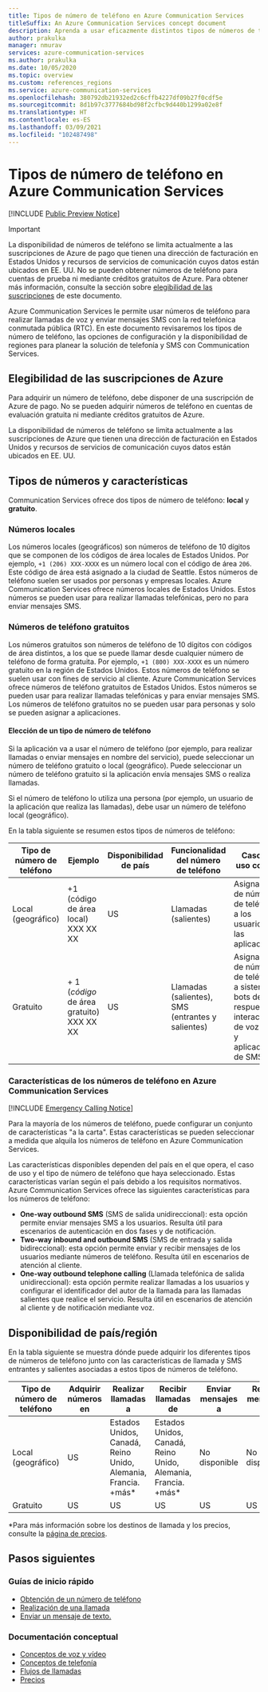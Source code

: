 ```yaml
---
title: Tipos de número de teléfono en Azure Communication Services
titleSuffix: An Azure Communication Services concept document
description: Aprenda a usar eficazmente distintos tipos de números de teléfono para SMS y telefonía.
author: prakulka
manager: nmurav
services: azure-communication-services
ms.author: prakulka
ms.date: 10/05/2020
ms.topic: overview
ms.custom: references_regions
ms.service: azure-communication-services
ms.openlocfilehash: 380792db21932ed2c6cffb4227df09b27f0cdf5e
ms.sourcegitcommit: 8d1b97c3777684bd98f2cfbc9d440b1299a02e8f
ms.translationtype: HT
ms.contentlocale: es-ES
ms.lasthandoff: 03/09/2021
ms.locfileid: "102487498"
---
```

# <a name="phone-number-types-in-azure-communication-services"></a>Tipos de número de teléfono en Azure Communication Services



[!INCLUDE [Public Preview Notice](../../includes/public-preview-include.md)]

> [!IMPORTANT]
> La disponibilidad de números de teléfono se limita actualmente a las suscripciones de Azure de pago que tienen una dirección de facturación en Estados Unidos y recursos de servicios de comunicación cuyos datos están ubicados en EE. UU. No se pueden obtener números de teléfono para cuentas de prueba ni mediante créditos gratuitos de Azure. Para obtener más información, consulte la sección sobre [elegibilidad de las suscripciones](#azure-subscriptions-eligibility) de este documento.


Azure Communication Services le permite usar números de teléfono para realizar llamadas de voz y enviar mensajes SMS con la red telefónica conmutada pública (RTC). En este documento revisaremos los tipos de número de teléfono, las opciones de configuración y la disponibilidad de regiones para planear la solución de telefonía y SMS con Communication Services.

## <a name="azure-subscriptions-eligibility"></a>Elegibilidad de las suscripciones de Azure

Para adquirir un número de teléfono, debe disponer de una suscripción de Azure de pago. No se pueden adquirir números de teléfono en cuentas de evaluación gratuita ni mediante créditos gratuitos de Azure. 

La disponibilidad de números de teléfono se limita actualmente a las suscripciones de Azure que tienen una dirección de facturación en Estados Unidos y recursos de servicios de comunicación cuyos datos están ubicados en EE. UU.


## <a name="number-types-and-features"></a>Tipos de números y características
Communication Services ofrece dos tipos de número de teléfono: **local** y **gratuito**.

### <a name="local-numbers"></a>Números locales
Los números locales (geográficos) son números de teléfono de 10 dígitos que se componen de los códigos de área locales de Estados Unidos. Por ejemplo, `+1 (206) XXX-XXXX` es un número local con el código de área `206`. Este código de área está asignado a la ciudad de Seattle. Estos números de teléfono suelen ser usados por personas y empresas locales. Azure Communication Services ofrece números locales de Estados Unidos. Estos números se pueden usar para realizar llamadas telefónicas, pero no para enviar mensajes SMS.

### <a name="toll-free-numbers"></a>Números de teléfono gratuitos
Los números gratuitos son números de teléfono de 10 dígitos con códigos de área distintos, a los que se puede llamar desde cualquier número de teléfono de forma gratuita. Por ejemplo, `+1 (800) XXX-XXXX` es un número gratuito en la región de Estados Unidos. Estos números de teléfono se suelen usar con fines de servicio al cliente. Azure Communication Services ofrece números de teléfono gratuitos de Estados Unidos. Estos números se pueden usar para realizar llamadas telefónicas y para enviar mensajes SMS. Los números de teléfono gratuitos no se pueden usar para personas y solo se pueden asignar a aplicaciones.

#### <a name="choosing-a-phone-number-type"></a>Elección de un tipo de número de teléfono

Si la aplicación va a usar el número de teléfono (por ejemplo, para realizar llamadas o enviar mensajes en nombre del servicio), puede seleccionar un número de teléfono gratuito o local (geográfico). Puede seleccionar un número de teléfono gratuito si la aplicación envía mensajes SMS o realiza llamadas.

Si el número de teléfono lo utiliza una persona (por ejemplo, un usuario de la aplicación que realiza las llamadas), debe usar un número de teléfono local (geográfico).

En la tabla siguiente se resumen estos tipos de números de teléfono:

| Tipo de número de teléfono | Ejemplo                              | Disponibilidad de país    | Funcionalidad del número de teléfono |Caso de uso común                                                                                                     |
| ----------------- | ------------------------------------ | ----------------------- | ------------------------|------------------------------------------------------------------------------------------------------------------- |
| Local (geográfico)        | +1 (código de área local) XXX XX XX  | US                      | Llamadas (salientes) | Asignación de números de teléfono a los usuarios de las aplicaciones  |
| Gratuito         | \+ 1 (*código* de área gratuito) XXX XX XX | US                      | Llamadas (salientes), SMS (entrantes y salientes)| Asignación de números de teléfono a sistemas o bots de respuesta interactiva de voz (IVR) y aplicaciones de SMS                                        |


### <a name="phone-number-features-in-azure-communication-services"></a>Características de los números de teléfono en Azure Communication Services

[!INCLUDE [Emergency Calling Notice](../../includes/emergency-calling-notice-include.md)]

Para la mayoría de los números de teléfono, puede configurar un conjunto de características "a la carta". Estas características se pueden seleccionar a medida que alquila los números de teléfono en Azure Communication Services.

Las características disponibles dependen del país en el que opera, el caso de uso y el tipo de número de teléfono que haya seleccionado. Estas características varían según el país debido a los requisitos normativos. Azure Communication Services ofrece las siguientes características para los números de teléfono:

- **One-way outbound SMS** (SMS de salida unidireccional): esta opción permite enviar mensajes SMS a los usuarios. Resulta útil para escenarios de autenticación en dos fases y de notificación.
- **Two-way inbound and outbound SMS** (SMS de entrada y salida bidireccional): esta opción permite enviar y recibir mensajes de los usuarios mediante números de teléfono. Resulta útil en escenarios de atención al cliente.
- **One-way outbound telephone calling** (Llamada telefónica de salida unidireccional): esta opción permite realizar llamadas a los usuarios y configurar el identificador del autor de la llamada para las llamadas salientes que realice el servicio. Resulta útil en escenarios de atención al cliente y de notificación mediante voz.

## <a name="countryregion-availability"></a>Disponibilidad de país/región

En la tabla siguiente se muestra dónde puede adquirir los diferentes tipos de números de teléfono junto con las características de llamada y SMS entrantes y salientes asociadas a estos tipos de números de teléfono.

|Tipo de número de teléfono| Adquirir números en | Realizar llamadas a                                        | Recibir llamadas de                                    |Enviar mensajes a       | Recibir mensajes de |
|-----------| ------------------ | ---------------------------------------------------  |-------------------------------------------------------|-----------------------|--------|
| Local (geográfico)  | US                 | Estados Unidos, Canadá, Reino Unido, Alemania, Francia. +más*| Estados Unidos, Canadá, Reino Unido, Alemania, Francia. +más* |No disponible| No disponible |
| Gratuito | US                 | US                                                   | US                                                    |US                | US |

*Para más información sobre los destinos de llamada y los precios, consulte la [página de precios](../pricing.md).


## <a name="next-steps"></a>Pasos siguientes

### <a name="quickstarts"></a>Guías de inicio rápido

- [Obtención de un número de teléfono](../../quickstarts/telephony-sms/get-phone-number.md)
- [Realización de una llamada](../../quickstarts/voice-video-calling/calling-client-samples.md)
- [Enviar un mensaje de texto.](../../quickstarts/telephony-sms/send.md)

### <a name="conceptual-documentation"></a>Documentación conceptual

- [Conceptos de voz y vídeo](../voice-video-calling/about-call-types.md)
- [Conceptos de telefonía](./telephony-concept.md)
- [Flujos de llamadas](../call-flows.md)
- [Precios](../pricing.md)
